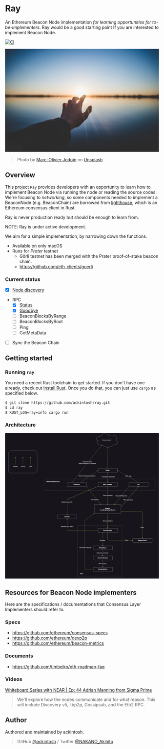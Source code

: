 # Ray

An Ethereum Beacon Node implementation _for learning opportunities for to-be-implementers_. Ray would be a good starting point If you are interested to implement Beacon Node.

[![CI](https://github.com/ackintosh/ray/actions/workflows/ci.yml/badge.svg)](https://github.com/ackintosh/ray/actions/workflows/ci.yml)

![banner image](https://raw.githubusercontent.com/ackintosh/ray/898488c66bf520a5df71a8d28c562b12355af9ee/banner.jpeg)

> Photo by [Marc-Olivier Jodoin](https://unsplash.com/@marcojodoin?utm_source=unsplash&utm_medium=referral&utm_content=creditCopyText) on [Unsplash](https://unsplash.com/?utm_source=unsplash&utm_medium=referral&utm_content=creditCopyText)

## Overview

This project `Ray` provides developers with an opportunity to learn how to implement Beacon Node via running the node or reading the source codes. We're focusing to _networking_, so some components needed to implement a BeaconNode (e.g. BeaconChain) are borrowed from [lighthouse](https://github.com/sigp/lighthouse), which is an Ethereum consensus client in Rust.

Ray is never production ready but should be enough to learn from.

NOTE: Ray is under active development.

We aim for a simple implementation, by narrowing down the functions. 

- Available on only macOS
- Runs for _Prater_ testnet
  - Görli testnet has been merged with the Prater proof-of-stake beacon chain.
  - https://github.com/eth-clients/goerli

### Current status

- [x] [Node discovery](https://github.com/ethereum/consensus-specs/blob/dev/specs/phase0/p2p-interface.md#the-discovery-domain-discv5)
- RPC
  - [x] [Status](https://github.com/ethereum/consensus-specs/blob/dev/specs/phase0/p2p-interface.md#status)
  - [x] [Goodbye](https://github.com/ethereum/consensus-specs/blob/dev/specs/phase0/p2p-interface.md#goodbye)
  - [ ] BeaconBlocksByRange
  - [ ] BeaconBlocksByRoot
  - [ ] Ping
  - [ ] GetMetaData
- [ ] Sync the Beacon Chain

## Getting started

### Running `ray`

You need a recent Rust toolchain to get started. If you don't have one already, check out [Install Rust](https://www.rust-lang.org/tools/install). Once you do that, you can just use `cargo` as specified below.

```shell
$ git clone https://github.com/ackintosh/ray.git
$ cd ray
$ RUST_LOG=ray=info cargo run
```

### Architecture

![Architecture](https://raw.githubusercontent.com/ackintosh/ray/main/diagrams/architecture.png)

## Resources for Beacon Node implementers

Here are the specifications / documentations that Consensus Layer Implementers should refer to.

### Specs

- https://github.com/ethereum/consensus-specs
- https://github.com/ethereum/devp2p
- https://github.com/ethereum/beacon-metrics

### Documents

- https://github.com/timbeiko/eth-roadmap-faq

### Videos

[Whiteboard Series with NEAR | Ep: 44 Adrian Manning from Sigma Prime](https://www.youtube.com/watch?v=XvWf6QMBO6k)  
> We'll explore how the nodes communicate and for what reason. This will include Discovery v5, libp2p, Gossipsub, and the Eth2 RPC.

## Author

Authored and maintained by ackintosh.

> GitHub [@ackintosh](https://github.com/ackintosh) / Twitter [@NAKANO_Akihito](https://twitter.com/NAKANO_Akihito)